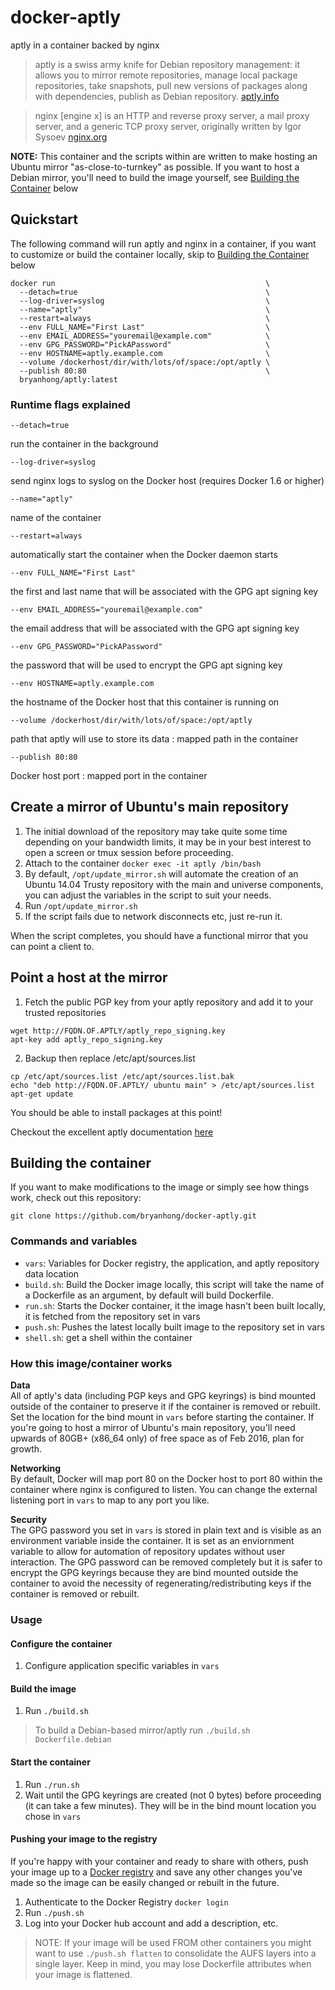 docker-aptly
==

aptly in a container backed by nginx

>aptly is a swiss army knife for Debian repository management: it allows you to mirror remote repositories, manage local package repositories, take snapshots, pull new versions of packages along with dependencies, publish as Debian repository. [aptly.info](http://aptly.info)

>nginx [engine x] is an HTTP and reverse proxy server, a mail proxy server, and a generic TCP proxy server, originally written by Igor Sysoev [nginx.org](http://nginx.org/en/)

**NOTE:** This container and the scripts within are written to make hosting an Ubuntu mirror "as-close-to-turnkey" as possible. If you want to host a Debian mirror, you'll need to build the image yourself, see [Building the Container](#building-the-container) below

Quickstart
--

The following command will run aptly and nginx in a container, if you want to customize or build the container locally, skip to [Building the Container](#building-the-container) below

```
docker run                                               \
  --detach=true                                          \
  --log-driver=syslog                                    \
  --name="aptly"                                         \
  --restart=always                                       \
  --env FULL_NAME="First Last"                           \
  --env EMAIL_ADDRESS="youremail@example.com"            \
  --env GPG_PASSWORD="PickAPassword"                     \
  --env HOSTNAME=aptly.example.com                       \
  --volume /dockerhost/dir/with/lots/of/space:/opt/aptly \
  --publish 80:80                                        \
  bryanhong/aptly:latest
```

### Runtime flags explained

```
--detach=true
```  
run the container in the background  
```
--log-driver=syslog
```  
send nginx logs to syslog on the Docker host  (requires Docker 1.6 or higher)  
```
--name="aptly"
```  
name of the container  
```
--restart=always
```  
automatically start the container when the Docker daemon starts  
```
--env FULL_NAME="First Last"
```  
the first and last name that will be associated with the GPG apt signing key  
```
--env EMAIL_ADDRESS="youremail@example.com"
```  
the email address that will be associated with the GPG apt signing key  
```
--env GPG_PASSWORD="PickAPassword"
```  
the password that will be used to encrypt the GPG apt signing key  
```
--env HOSTNAME=aptly.example.com
```  
the hostname of the Docker host that this container is running on  
```
--volume /dockerhost/dir/with/lots/of/space:/opt/aptly
```  
path that aptly will use to store its data : mapped path in the container  
```
--publish 80:80
```  
Docker host port : mapped port in the container

Create a mirror of Ubuntu's main repository
--
1. The initial download of the repository may take quite some time depending on your bandwidth limits, it may be in your best interest to open a screen or tmux session before proceeding.
2. Attach to the container ```docker exec -it aptly /bin/bash```
3. By default, ```/opt/update_mirror.sh``` will automate the creation of an Ubuntu 14.04 Trusty repository with the main and universe components, you can adjust the variables in the script to suit your needs.
4. Run ```/opt/update_mirror.sh```
5. If the script fails due to network disconnects etc, just re-run it.

When the script completes, you should have a functional mirror that you can point a client to.

Point a host at the mirror
--

1. Fetch the public PGP key from your aptly repository and add it to your trusted repositories

 ```
 wget http://FQDN.OF.APTLY/aptly_repo_signing.key
 apt-key add aptly_repo_signing.key
 ```

2. Backup then replace /etc/apt/sources.list

 ```
 cp /etc/apt/sources.list /etc/apt/sources.list.bak
 echo "deb http://FQDN.OF.APTLY/ ubuntu main" > /etc/apt/sources.list
 apt-get update
 ```
 
 You should be able to install packages at this point!
 
Checkout the excellent aptly documentation [here](http://www.aptly.info/doc/overview/)

Building the container
--

If you want to make modifications to the image or simply see how things work, check out this repository:

```
git clone https://github.com/bryanhong/docker-aptly.git
```

### Commands and variables

* ```vars```: Variables for Docker registry, the application, and aptly repository data location
* ```build.sh```: Build the Docker image locally, this script will take the name of a Dockerfile as an argument, by default will build Dockerfile.
* ```run.sh```: Starts the Docker container, it the image hasn't been built locally, it is fetched from the repository set in vars
* ```push.sh```: Pushes the latest locally built image to the repository set in vars
* ```shell.sh```: get a shell within the container

### How this image/container works

**Data**  
All of aptly's data (including PGP keys and GPG keyrings) is bind mounted outside of the container to preserve it if the container is removed or rebuilt. Set the location for the bind mount in ```vars``` before starting the container. If you're going to host a mirror of Ubuntu's main repository, you'll need upwards of 80GB+ (x86_64 only) of free space as of Feb 2016, plan for growth.

**Networking**  
By default, Docker will map port 80 on the Docker host to port 80 within the container where nginx is configured to listen. You can change the external listening port in ```vars``` to map to any port you like.

**Security**  
The GPG password you set in ```vars``` is stored in plain text and is visible as an environment variable inside the container. It is set as an enviornment variable to allow for automation of repository updates without user interaction. The GPG password can be removed completely but it is safer to encrypt the GPG keyrings because they are bind mounted outside the container to avoid the necessity of regenerating/redistributing keys if the container is removed or rebuilt.

### Usage

#### Configure the container

1. Configure application specific variables in ```vars```

#### Build the image

1. Run ```./build.sh```

>To build a Debian-based mirror/aptly run ```./build.sh Dockerfile.debian```

#### Start the container

1. Run ```./run.sh```
2. Wait until the GPG keyrings are created (not 0 bytes) before proceeding (it can take a few minutes). They will be in the bind mount location you chose in ```vars```
 
#### Pushing your image to the registry

If you're happy with your container and ready to share with others, push your image up to a [Docker registry](https://docs.docker.com/docker-hub/) and save any other changes you've made so the image can be easily changed or rebuilt in the future.

1. Authenticate to the Docker Registry ```docker login```
2. Run ```./push.sh```
3. Log into your Docker hub account and add a description, etc.

> NOTE: If your image will be used FROM other containers you might want to use ```./push.sh flatten``` to consolidate the AUFS layers into a single layer. Keep in mind, you may lose Dockerfile attributes when your image is flattened.
